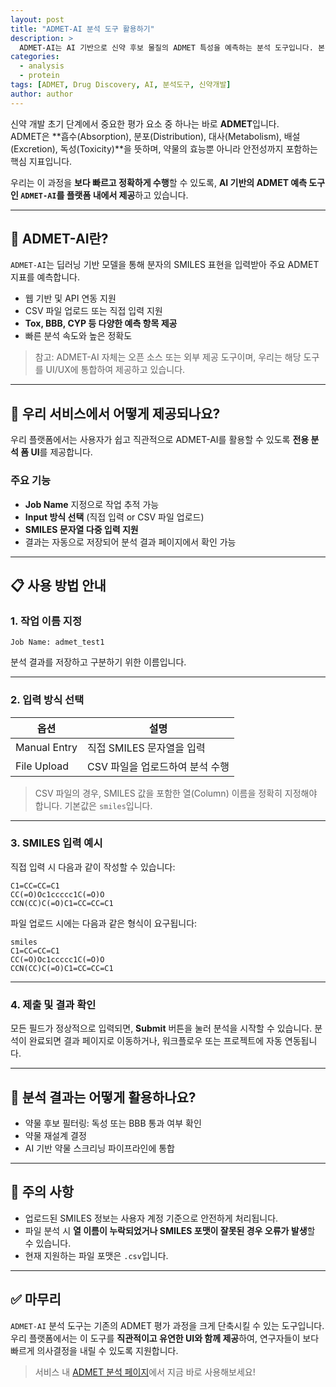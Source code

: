 ```yaml
---
layout: post
title: "ADMET-AI 분석 도구 활용하기"
description: >
  ADMET-AI는 AI 기반으로 신약 후보 물질의 ADMET 특성을 예측하는 분석 도구입니다. 본 포스트에서는 해당 도구를 우리 플랫폼 내에서 어떻게 활용할 수 있는지 자세히 소개합니다.
categories:
  - analysis
  - protein
tags: [ADMET, Drug Discovery, AI, 분석도구, 신약개발]
author: author
---
```


신약 개발 초기 단계에서 중요한 평가 요소 중 하나는 바로 **ADMET**입니다.  
ADMET은 **흡수(Absorption), 분포(Distribution), 대사(Metabolism), 배설(Excretion), 독성(Toxicity)**을 뜻하며, 약물의 효능뿐 아니라 안전성까지 포함하는 핵심 지표입니다.

우리는 이 과정을 **보다 빠르고 정확하게 수행**할 수 있도록, **AI 기반의 ADMET 예측 도구인 `ADMET-AI`를 플랫폼 내에서 제공**하고 있습니다.

---

## 🧠 ADMET-AI란?

`ADMET-AI`는 딥러닝 기반 모델을 통해 분자의 SMILES 표현을 입력받아 주요 ADMET 지표를 예측합니다.

- 웹 기반 및 API 연동 지원
- CSV 파일 업로드 또는 직접 입력 지원
- **Tox, BBB, CYP 등 다양한 예측 항목 제공**
- 빠른 분석 속도와 높은 정확도

> 참고: ADMET-AI 자체는 오픈 소스 또는 외부 제공 도구이며, 우리는 해당 도구를 UI/UX에 통합하여 제공하고 있습니다.

---

## 🚀 우리 서비스에서 어떻게 제공되나요?

우리 플랫폼에서는 사용자가 쉽고 직관적으로 ADMET-AI를 활용할 수 있도록 **전용 분석 폼 UI**를 제공합니다.

### 주요 기능
- **Job Name** 지정으로 작업 추적 가능
- **Input 방식 선택** (직접 입력 or CSV 파일 업로드)
- **SMILES 문자열 다중 입력 지원**
- 결과는 자동으로 저장되어 분석 결과 페이지에서 확인 가능

---

## 📋 사용 방법 안내

### 1. 작업 이름 지정

```plaintext
Job Name: admet_test1
```

분석 결과를 저장하고 구분하기 위한 이름입니다.

---

### 2. 입력 방식 선택

| 옵션           | 설명                  |
| ------------ | ------------------- |
| Manual Entry | 직접 SMILES 문자열을 입력   |
| File Upload  | CSV 파일을 업로드하여 분석 수행 |

> CSV 파일의 경우, SMILES 값을 포함한 열(Column) 이름을 정확히 지정해야 합니다. 기본값은 `smiles`입니다.

---

### 3. SMILES 입력 예시

직접 입력 시 다음과 같이 작성할 수 있습니다:

```plaintext
C1=CC=CC=C1
CC(=O)Oc1ccccc1C(=O)O
CCN(CC)C(=O)C1=CC=CC=C1
```

파일 업로드 시에는 다음과 같은 형식이 요구됩니다:

```csv
smiles
C1=CC=CC=C1
CC(=O)Oc1ccccc1C(=O)O
CCN(CC)C(=O)C1=CC=CC=C1
```

---

### 4. 제출 및 결과 확인

모든 필드가 정상적으로 입력되면, **Submit** 버튼을 눌러 분석을 시작할 수 있습니다.
분석이 완료되면 결과 페이지로 이동하거나, 워크플로우 또는 프로젝트에 자동 연동됩니다.

---

## 🧬 분석 결과는 어떻게 활용하나요?

* 약물 후보 필터링: 독성 또는 BBB 통과 여부 확인
* 약물 재설계 결정
* AI 기반 약물 스크리닝 파이프라인에 통합

---

## 🔐 주의 사항

* 업로드된 SMILES 정보는 사용자 계정 기준으로 안전하게 처리됩니다.
* 파일 분석 시 **열 이름이 누락되었거나 SMILES 포맷이 잘못된 경우 오류가 발생**할 수 있습니다.
* 현재 지원하는 파일 포맷은 `.csv`입니다.

---

## ✅ 마무리

`ADMET-AI` 분석 도구는 기존의 ADMET 평가 과정을 크게 단축시킬 수 있는 도구입니다.
우리 플랫폼에서는 이 도구를 **직관적이고 유연한 UI와 함께 제공**하여, 연구자들이 보다 빠르게 의사결정을 내릴 수 있도록 지원합니다.

> 서비스 내 <a href="#" onclick="window.open('https://scv.bio/Analysis/admet-ai', '_blank'); return false;">ADMET 분석 페이지</a>에서 지금 바로 사용해보세요!
